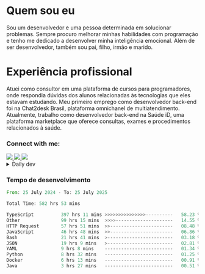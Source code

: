 # Quem sou eu
Sou um desenvolvedor e uma pessoa determinada em solucionar problemas. Sempre procuro melhorar minhas habilidades com programação e tenho me dedicado a desenvolver minha inteligência emocional. Além de ser desenvolvedor, também sou pai, filho, irmão e marido.

# Experiência profissional
Atuei como consultor em uma plataforma de cursos para programadores, onde respondia dúvidas dos alunos relacionadas às tecnologias que eles estavam estudando.
Meu primeiro emprego como desenvolvedor back-end foi na Chat2desk Brasil, plataforma omnichanel de multiatendimento.
Atualmente, trabalho como desenvolvedor back-end na Saúde iD, uma plataforma marketplace que oferece consultas, exames e procedimentos relacionados à saúde.

### Connect with me:
<a href="https://www.linkedin.com/in/theusmoreira" target="_blank" >
<img src="https://img.shields.io/badge/linkedin-%230077B5.svg?&style=for-the-badge&logo=linkedin&logoColor=white ">
</a>
<a href="https://www.instagram.com/matheus.s.moreira/" target="_blank">
<img src="https://img.shields.io/badge/instagram-%23E4405F.svg?&style=for-the-badge&logo=instagram&logoColor=white">
</a>
<a href="mailto:matheussm301@gmail.com"  target="_blank">
<img src="https://img.shields.io/badge/gmail-%23E4405F.svg?&style=for-the-badge&logo=gmail&logoColor=white">
</a>


<details>
  <summary>Daily dev </summary>
<p>
  <a href="https://app.daily.dev/matheussantos"><img src="https://github.com/matheus-santos-moreira/matheus-santos-moreira/blob/master/devcard.svg" width="200" alt="Matheus Santos's Dev Card"/></a>
 </p>
</details>

<h3>Tempo de desenvolvimento</h3>

<!--START_SECTION:waka-->

```rust
From: 25 July 2024 - To: 25 July 2025

Total Time: 582 hrs 53 mins

TypeScript          397 hrs 11 mins >>>>>>>>>>>>>>>----------   58.23 %
Other               99 hrs 15 mins  >>>>---------------------   14.55 %
HTTP Request        57 hrs 51 mins  >>-----------------------   08.48 %
JavaScript          46 hrs 48 mins  >>-----------------------   06.86 %
Bash                21 hrs 41 mins  >------------------------   03.18 %
JSON                19 hrs 9 mins   >------------------------   02.81 %
YAML                9 hrs 8 mins    -------------------------   01.34 %
Python              8 hrs 32 mins   -------------------------   01.25 %
Docker              6 hrs 13 mins   -------------------------   00.91 %
Java                3 hrs 27 mins   -------------------------   00.51 %
```

<!--END_SECTION:waka-->
